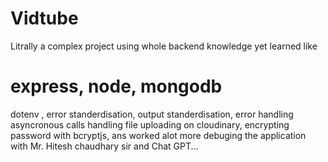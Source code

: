 # Vidtube

Litrally a complex project using whole backend knowledge yet learned like

# express, node, mongodb

dotenv , error standerdisation, output standerdisation, error handling asyncronous calls handling
file uploading on cloudinary, encrypting password with bcryptjs,
ans worked alot more debuging the application with Mr. Hitesh chaudhary sir and Chat GPT...
